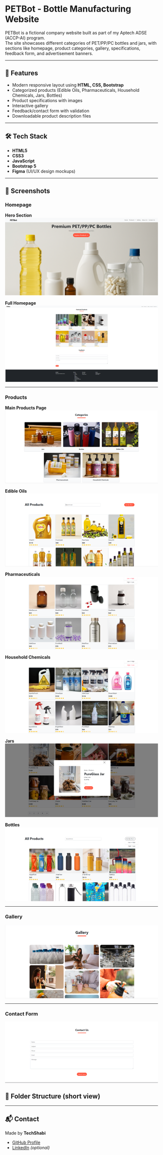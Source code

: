 # PETBot - Bottle Manufacturing Website  

PETBot is a fictional company website built as part of my Aptech ADSE (ACCP-AI) program.  
The site showcases different categories of PET/PP/PC bottles and jars, with sections like homepage, product categories, gallery, specifications, feedback form, and advertisement banners.  

---

## 🚀 Features
- Modern responsive layout using **HTML, CSS, Bootstrap**
- Categorized products (Edible Oils, Pharmaceuticals, Household Chemicals, Jars, Bottles)
- Product specifications with images
- Interactive gallery
- Feedback/contact form with validation
- Downloadable product description files

---

## 🛠 Tech Stack
- **HTML5**
- **CSS3**
- **JavaScript**
- **Bootstrap 5**
- **Figma** (UI/UX design mockups)

---

## 📸 Screenshots  

### Homepage
**Hero Section**
![Homepage Hero](images/homepage-hero.png)

**Full Homepage**
![Homepage Full](images/homepage-full.png)

---

### Products
**Main Products Page**
![Products](images/products.png)

**Edible Oils**
![Edible Oils](images/edible-oils.png)

**Pharmaceuticals**
![Pharmaceuticals](images/pharmaceuticals.png)

**Household Chemicals**
![Household](images/household.png)

**Jars**
![Jars](images/jars.png)

**Bottles**
![Bottles](images/bottles.png)

---

### Gallery
![Gallery](images/gallery.png)

---

### Contact Form
![Contact](images/contact.png)

## 📂 Folder Structure (short view)

---

## 📬 Contact
Made by **TechShabi**  
- [GitHub Profile](https://github.com/TechShabi)  
- [LinkedIn](#) *(optional)*  




 
 
